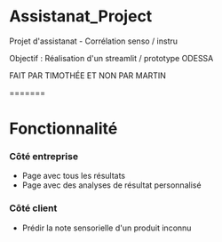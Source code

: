 # Assistanat_Project
Projet d'assistanat - Corrélation senso / instru

Objectif : Réalisation d'un streamlit / prototype ODESSA

FAIT PAR TIMOTHÉE ET NON PAR MARTIN

=======
# Fonctionnalité 
### Côté entreprise

- Page avec tous les résultats
- Page avec des analyses de résultat personnalisé

### Côté client

- Prédir la note sensorielle d'un produit inconnu 
